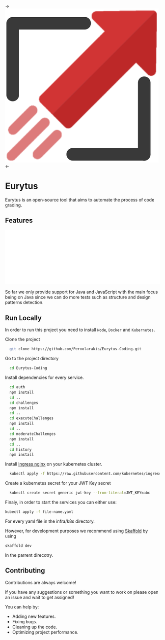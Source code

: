 ->![logo](logo.svg)<-

# Eurytus

Eurytus is an open-source tool that aims to automate the process of code grading. 


## Features

![alt text](./features.svg)

So far we only provide support for Java and JavaScript with the main focus being on Java since we can do more tests such as structure and design patterns detection.
 
## Run Locally
In order to run this project you need to install `Node`, `Docker` and `Kubernetes`.

Clone the project

```bash
  git clone https://github.com/Pervolarakis/Eurytus-Coding.git
```

Go to the project directory

```bash
  cd Eurytus-Coding
```

Install dependencies for every service.

```bash
  cd auth
  npm install
  cd ..
  cd challenges
  npm install
  cd ..
  cd executeChallenges
  npm install
  cd ..
  cd moderateChallenges
  npm install
  cd ..
  cd history
  npm install
```

Install [Ingress nginx](https://kubernetes.github.io/ingress-nginx/deploy/) on your kubernetes cluster.

```bash
  kubectl apply -f https://raw.githubusercontent.com/kubernetes/ingress-nginx/controller-v1.0.4/deploy/static/provider/cloud/deploy.yaml

```

Create a kubernetes secret for your JWT Key secret

```bash
  kubectl create secret generic jwt-key --from-literal=JWT_KEY=abc

```

Finaly, in order to start the services you can either use:

```bash
kubectl apply -f file-name.yaml
```

For every yaml file in the infra/k8s directory.

However, for development purposes we recommend using [Skaffold](https://skaffold.dev/docs/install/) by using

```bash
skaffold dev
```

In the parrent direcotry.

## Contributing

Contributions are always welcome!

If you have any suggestions or something you want to work on please open an issue and wait to get assigned!

You can help by:
- Adding new features.
- Fixing bugs.
- Cleaning up the code.
- Optimizing project performance.
  
